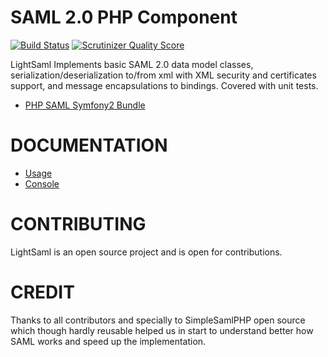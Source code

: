 SAML 2.0 PHP Component
======================

[![Build Status](https://travis-ci.org/aerialship/lightsaml.png)](https://travis-ci.org/aerialship/lightsaml)
[![Scrutinizer Quality Score](https://scrutinizer-ci.com/g/aerialship/lightsaml/badges/quality-score.png?s=bc6dc951b7ec67e23699ff28a35ccd98bf97415b)](https://scrutinizer-ci.com/g/aerialship/lightsaml/)


LightSaml Implements basic SAML 2.0 data model classes, serialization/deserialization to/from xml with XML security and
certificates support, and message encapsulations to bindings. Covered with unit tests.

* [PHP SAML Symfony2 Bundle](https://github.com/aerialship/SamlSPBundle)


DOCUMENTATION
=============

* [Usage](doc/index.md)
* [Console](doc/console.md)


CONTRIBUTING
============

LightSaml is an open source project and is open for contributions.


CREDIT
======

Thanks to all contributors and specially to SimpleSamlPHP open source which though hardly reusable helped us in
start to understand better how SAML works and speed up the implementation.
